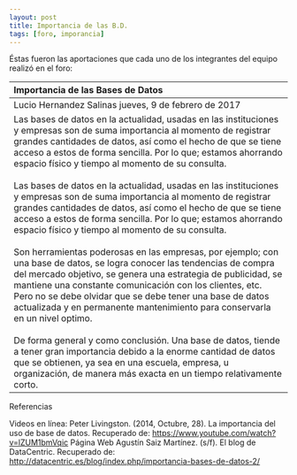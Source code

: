 ```yaml
---
layout: post
title: Importancia de las B.D.
tags: [foro, imporancia]
---
```

Éstas fueron las aportaciones que cada uno de los integrantes del equipo realizó en el foro:

| Importancia de las Bases de Datos  |
| :------- | 
| Lucio Hernandez Salinas jueves, 9 de febrero de 2017 | 
| Las bases de datos en la actualidad, usadas en las instituciones y empresas son de suma importancia al momento de registrar grandes cantidades de datos, así como el hecho de que se tiene acceso a estos de forma sencilla. Por lo que; estamos ahorrando espacio físico y tiempo al momento de su consulta.  <br><br>Las bases de datos en la actualidad, usadas en las instituciones y empresas son de suma importancia al momento de registrar grandes cantidades de datos, así como el hecho de que se tiene acceso a estos de forma sencilla. Por lo que; estamos ahorrando espacio físico y tiempo al momento de su consulta.  <br><br>Son herramientas poderosas en las empresas, por ejemplo; con una base de datos, se logra conocer las tendencias de compra del mercado objetivo, se genera una estrategia de publicidad, se mantiene una constante comunicación con los clientes, etc. Pero no se debe olvidar que se debe tener una base de datos actualizada y en permanente mantenimiento para conservarla en un nivel optimo.  <br><br>De forma general y como conclusión. Una base de datos, tiende a tener gran importancia debido a la enorme cantidad de datos que se obtienen, ya sea en una escuela, empresa, u organización, de manera más exacta en un tiempo relativamente corto.|

Referencias

Videos en línea:
Peter Livingston. (2014, Octubre, 28). La importancia del uso de base de datos.
Recuperado de: https://www.youtube.com/watch?v=lZUM1bmVqic
Página Web
Agustín Saiz Martínez. (s/f). El blog de DataCentric.
Recuperado de: http://datacentric.es/blog/index.php/importancia-bases-de-datos-2/

